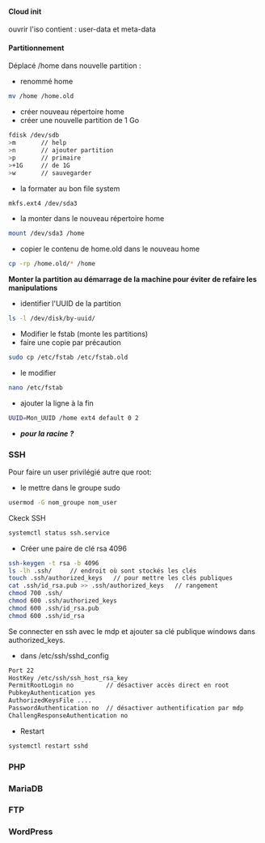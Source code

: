 #### Cloud init

ouvrir l'iso
contient : user-data et meta-data

#### Partitionnement

Déplacé /home dans nouvelle partition :
- renommé home
```bash
mv /home /home.old
```
- créer nouveau répertoire home
- créer une nouvelle partition de 1 Go
```bash
fdisk /dev/sdb   
>m       // help
>n       // ajouter partition
>p       // primaire
>+1G     // de 1G
>w       // sauvegarder
```
- la formater au bon file system
```bash
mkfs.ext4 /dev/sda3
```
- la monter dans le nouveau répertoire home
```bash
mount /dev/sda3 /home
```
- copier le contenu de home.old dans le nouveau home
```bash
cp -rp /home.old/* /home
```
**Monter la partition au démarrage de la machine pour éviter de refaire les manipulations**
- identifier l'UUID de la partition
```bash
ls -l /dev/disk/by-uuid/
``` 
- Modifier le fstab (monte les partitions)
- faire une copie par précaution
```bash
sudo cp /etc/fstab /etc/fstab.old
```
- le modifier
```bash
nano /etc/fstab
```
- ajouter la ligne à la fin
```bash
UUID=Mon_UUID /home ext4 default 0 2
```
- ***pour la racine ?***

### SSH

Pour faire un user privilégié autre que root:
- le mettre dans le groupe sudo
```bash
usermod -G nom_groupe nom_user
```
Ckeck SSH
```bash
systemctl status ssh.service
```
- Créer une paire de clé rsa 4096
```bash
ssh-keygen -t rsa -b 4096
ls -lh .ssh/     // endroit où sont stockés les clés
touch .ssh/authorized_keys   // pour mettre les clés publiques
cat .ssh/id_rsa.pub >> .ssh/authorized_keys   // rangement
chmod 700 .ssh/
chmod 600 .ssh/authorized_keys
chmod 600 .ssh/id_rsa.pub
chmod 600 .ssh/id_rsa
```
Se connecter en ssh avec le mdp et ajouter sa clé publique windows dans authorized_keys.
- dans /etc/ssh/sshd_config
```bash
Port 22
HostKey /etc/ssh/ssh_host_rsa_key
PermitRootLogin no         // désactiver accès direct en root
PubkeyAuthentication yes
AuthorizedKeysFile ....
PasswordAuthentication no  // désactiver authentification par mdp
ChallengResponseAuthentication no
```
- Restart
```bash
systemctl restart sshd
```


### PHP



### MariaDB



### FTP



### WordPress